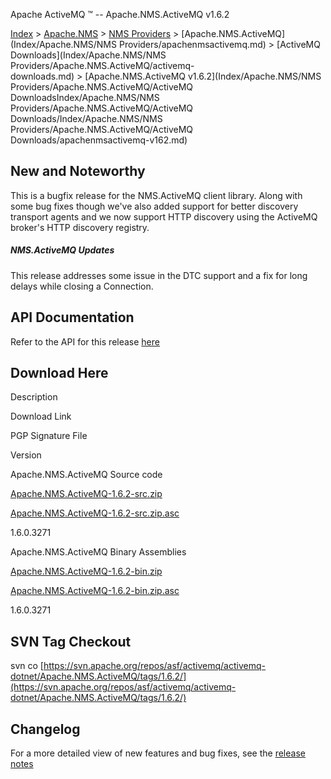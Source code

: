 Apache ActiveMQ ™ -- Apache.NMS.ActiveMQ v1.6.2 

[Index](index.html) > [Apache.NMS](Index/apacheIndex/Overview/nms.md) > [NMS Providers](Index/Apache.NMS/nms-providers.md) > [Apache.NMS.ActiveMQ](Index/Apache.NMS/NMS Providers/apachenmsactivemq.md) > [ActiveMQ Downloads](Index/Apache.NMS/NMS Providers/Apache.NMS.ActiveMQ/activemq-downloads.md) > [Apache.NMS.ActiveMQ v1.6.2](Index/Apache.NMS/NMS Providers/Apache.NMS.ActiveMQ/ActiveMQ DownloadsIndex/Apache.NMS/NMS Providers/Apache.NMS.ActiveMQ/ActiveMQ Downloads/Index/Apache.NMS/NMS Providers/Apache.NMS.ActiveMQ/ActiveMQ Downloads/apachenmsactivemq-v162.md)

New and Noteworthy
------------------

This is a bugfix release for the NMS.ActiveMQ client library. Along with some bug fixes though we've also added support for better discovery transport agents and we now support HTTP discovery using the ActiveMQ broker's HTTP discovery registry.

##### NMS.ActiveMQ Updates

This release addresses some issue in the DTC support and a fix for long delays while closing a Connection. 

API Documentation
-----------------

Refer to the API for this release [here](nms-Index/Site/NavigationIndex/Site/Navigation/Index/Site/Navigation/api.md)

Download Here
-------------

Description

Download Link

PGP Signature File

Version

Apache.NMS.ActiveMQ Source code

[Apache.NMS.ActiveMQ-1.6.2-src.zip](http://www.apache.org/dyn/closer.cgi/activemq/apache-nms/1.6.0/Apache.NMS.ActiveMQ-1.6.2-src.zip)

[Apache.NMS.ActiveMQ-1.6.2-src.zip.asc](http://www.apache.org/dist/activemq/apache-nms/1.6.0/Apache.NMS.ActiveMQ-1.6.2-src.zip.asc)

1.6.0.3271

Apache.NMS.ActiveMQ Binary Assemblies

[Apache.NMS.ActiveMQ-1.6.2-bin.zip](http://www.apache.org/dyn/closer.cgi/activemq/apache-nms/1.6.0/Apache.NMS.ActiveMQ-1.6.2-bin.zip)

[Apache.NMS.ActiveMQ-1.6.2-bin.zip.asc](http://www.apache.org/dist/activemq/apache-nms/1.6.0/Apache.NMS.ActiveMQ-1.6.2-bin.zip.asc)

1.6.0.3271

SVN Tag Checkout
----------------

svn co [https://svn.apache.org/repos/asf/activemq/activemq-dotnet/Apache.NMS.ActiveMQ/tags/1.6.2/](https://svn.apache.org/repos/asf/activemq/activemq-dotnet/Apache.NMS.ActiveMQ/tags/1.6.2/)

Changelog
---------

For a more detailed view of new features and bug fixes, see the [release notes](https://issues.apache.org/jira/secure/ReleaseNote.jspa?projectId=12311201&version=12325306)


